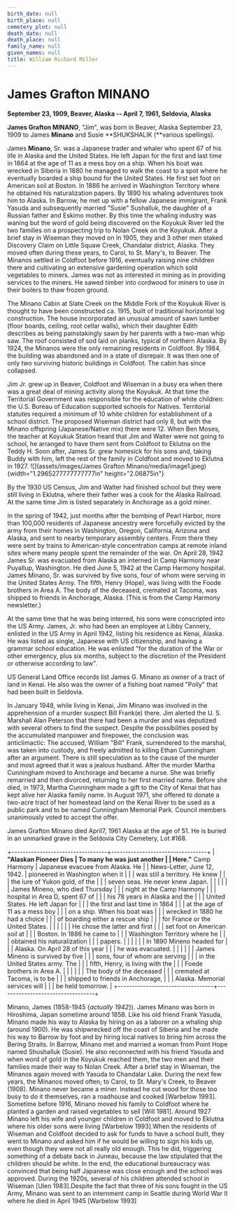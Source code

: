 ```yaml
---
birth_date: null
birth_place: null
cemetery_plot: null
death_date: null
death_place: null
family_name: null
given_names: null
title: William Richard Miller
---
```


# James Grafton MINANO

**September 23, 1909, Beaver, Alaska -- April 7, 1961, Seldovia,
Alaska**

**James Grafton MINANO**, "Jim", was born in Beaver,
Alaska September 23, 1909 to James **Minano** and Susie **SHUKSHALIK
(**various spellings).

James **Minano**, Sr. was a Japanese trader and whaler who spent 67 of
his life in Alaska and the United States. He left Japan for the first
and last time in 1864 at the age of 11 as a mess boy on a ship. When his
boat was wrecked in Siberia in 1880 he managed to walk the coast to a
spot where he eventually boarded a ship bound for the United States. He
first set foot on American soil at Boston. In 1886 he arrived in
Washington Territory where he obtained his naturalization papers. By
1890 his whaling adventures took him to Alaska. In Barrow, he met up
with a fellow Japanese immigrant, Frank Yasuda and subsequently married
"Susie" Sushalluk, the daughter of a Russian father and Eskimo mother.
By this time the whaling industry was waning but the word of gold being
discovered on the Koyukuk River led the two families on a prospecting
trip to Nolan Creek on the Koyukuk. After a brief stay in Wiseman they
moved on In 1905, they and 3 other men staked Discovery Claim on Little
Squaw Creek, Chandalar district, Alaska. They moved often during these
years, to Carol, to St. Mary's, to Beaver. The Minanos settled in
Coldfoot before 1916, eventually raising nine children there and
cultivating an extensive gardening operation which sold vegetables to
miners. James was not as interested in mining as in providing services
to the miners. He sawed timber into cordwood for miners to use in their
boilers to thaw frozen ground.

The Minano Cabin at Slate Creek on the Middle Fork of the Koyukuk River
is thought to have been constructed ca. 1915, built of traditional
horizontal log construction. The house incorporated an unusual amount of
sawn lumber (floor boards, ceiling, root cellar walls), which their
daughter Edith describes as being painstakingly sawn by her parents with
a two-man whip saw. The roof consisted of sod laid on planks, typical of
northern Alaska. By 1924, the Minanos were the only remaining residents
in Coldfoot. By 1984, the building was abandoned and in a state of
disrepair. It was then one of only two surviving historic buildings in
Coldfoot. The cabin has since collapsed.

Jim Jr. grew up in Beaver, Coldfoot and Wiseman in a busy era when there
was a great deal of mining activity along the Koyukuk. At that time the
Territorial Government was responsible for the education of white
children: the U.S. Bureau of Education supported schools for Natives.
Territorial statutes required a minimum of 10 white children for
establishment of a school district. The proposed Wiseman district had
only 8, but with the Minano offspring (Japanese/Native mix) there were
12. When Ben Moses, the teacher at Koyukuk Station heard that Jim and
Walter were not going to school, he arranged to have them sent from
Coldfoot to Eklutna on the Teddy H. Soon after, James Sr. grew homesick
for his sons and, taking Buddy with him, left the rest of the family in
Coldfoot and moved to Eklutna in 1927.
![](assets/images/James Grafton Minano/media/image1.jpeg){width="1.2965277777777777in"
height="2.06875in"}

By the 1930 US Census, Jim and Walter had finished school but they were
still living in Eklutna, where their father was a cook for the Alaska
Railroad. At the same time Jim is listed separately in Anchorage as a
gold miner.

In the spring of 1942, just months after the bombing of Pearl Harbor,
more than 100,000 residents of Japanese ancestry were forcefully evicted
by the army from their homes in Washington, Oregon, California, Arizona
and Alaska, and sent to nearby temporary assembly centers. From there
they were sent by trains to American-style concentration camps at remote
inland sites where many people spent the remainder of the war. On April
28, 1942 James Sr. was evacuated from Alaska an interned in Camp Harmony
near Puyallup, Washington. He died June 5, 1942 at the Camp Harmony
hospital. James Minano, Sr. was survived by five sons, four of whom were
serving in the United States Army. The fifth, Henry (Hope), was living
with the Foode brothers in Area A. The body of the deceased, cremated at
Tacoma, was shipped to friends in Anchorage, Alaska. (This is from the
Camp Harmony newsletter.)

At the same time that he was being interred, his sons were conscripted
into the US Army. James, Jr. who had been an employee at Libby Cannery,
enlisted in the US Army in April 1942, listing his residence as Kenai,
Alaska. He was listed as single, Japanese with US citizenship, and
having a grammar school education. He was enlisted "for the duration of
the War or other emergency, plus six months, subject to the discretion
of the President or otherwise according to law".

US General Land Office records list James G. Minano as owner of a tract
of land in Kenai. He also was the owner of a fishing boat named "Polly"
that had been built in Seldovia.

In January 1948, while living in Kenai, Jim Minano was involved in the
apprehension of a murder suspect Bill Frank(e) there. Jim alerted the U.
S. Marshall Alan Peterson that there had been a murder and was deputized
with several others to find the suspect. Despite the possibilities posed
by the accumulated manpower and firepower, the conclusion was
anticlimactic: The accused, William "Bill" Frank, surrendered to the
marshal, was taken into custody, and freely admitted to killing Ethan
Cunningham after an argument. There is still speculation as to the cause
of the murder and most agreed that it was a jealous husband. After the
murder Martha Cunningham moved to Anchorage and became a nurse. She was
briefly remarried and then divorced, returning to her first married
name. Before she died, in 1973, Martha Cunningham made a gift to the
City of Kenai that has kept alive her Alaska family name. In August
1971, she offered to donate a two-acre tract of her homestead land on
the Kenai River to be used as a public park and to be named Cunningham
Memorial Park. Council members unanimously voted to accept the offer.

James Grafton Minano died April7, 1961 Alaska at the age of 51. He is
buried in an unmarked grave in the Seldovia City Cemetery, Lot \#168.

+----------------------------------+----------------------------------+
| **\"Alaskan Pioneer Dies         | To many he was just another      |
| Here.\"** Camp Harmony           | Japanese evacuee from Alaska. He |
| News-Letter, June 12, 1942.      | pioneered in Washington when it  |
|                                  | was still a territory. He knew   |
|                                  | the lure of Yukon gold, of the   |
|                                  | seven seas. He never knew Japan. |
|                                  |                                  |
|                                  | James Mineno, who died Thursday  |
|                                  | night at the Camp Harmony        |
|                                  | hospital in Area D, spent 67 of  |
|                                  | his 78 years in Alaska and the   |
|                                  | United States. He left Japan for |
|                                  | the first and last time in 1864  |
|                                  | at the age of 11 as a mess boy   |
|                                  | on a ship. When his boat was     |
|                                  | wrecked in 1880 he had a choice  |
|                                  | of boarding either a rescue ship |
|                                  | for France or the United States. |
|                                  |                                  |
|                                  | He chose the latter and first    |
|                                  | set foot on American soil at     |
|                                  | Boston. In 1886 he came to       |
|                                  | Washington Territory where he    |
|                                  | obtained his naturalization      |
|                                  | papers.                          |
|                                  |                                  |
|                                  | In 1890 Mineno headed for        |
|                                  | Alaska. On April 28 of this year |
|                                  | he was evacuated.                |
|                                  |                                  |
|                                  | James Mineno is survived by five |
|                                  | sons, four of whom are serving   |
|                                  | in the United States army. The   |
|                                  | fifth, Henry, is living with the |
|                                  | Foede brothers in Area A.        |
|                                  |                                  |
|                                  | The body of the deceased         |
|                                  | cremated at Tacoma, is to be     |
|                                  | shipped to friends in Anchorage, |
|                                  | Alaska. Memorial services will   |
|                                  | be held tomorrow.                |
+----------------------------------+----------------------------------+

Minano, James (1858-1945 {*actually 1942*}). James Minano was born in
Hiroshima, Japan sometime around 1858. Like his old friend Frank Yasuda,
Minano made his way to Alaska by hiring on as a laborer on a whaling
ship (around 1900). He was shipwrecked off the coast of Siberia and he
made his way to Barrow by foot and by hiring local natives to bring him
across the Bering Straits. In Barrow, Minano met and married a woman
from Point Hope named Shushalluk (Susie). He also reconnected with his
friend Yasuda and when word of gold in the Koyukuk reached them, the two
men and their families made their way to Nolan Creek. After a brief stay
in Wiseman, the Minanos again moved with Yasuda to Chandalar Lake.
During the next few years, the Minanos moved often; to Carol, to St.
Mary's Creek, to Beaver (1908). Minano never became a miner. Instead he
cut wood for those too busy to do it themselves, ran a roadhouse and
cooked \[Warbelow 1993\]. Sometime before 1916, Minano moved his family
to Coldfoot where he planted a garden and raised vegetables to sell
\[Will 1981\]. Around 1927 Minano left his wife and younger children in
Coldfoot and moved to Eklutna where his older sons were living
\[Warbelow 1993\].When the residents of Wiseman and Coldfoot decided to
ask for funds to have a school built, they went to Minano and asked him
if he would be willing to sign his kids up, even though they were not
all really old enough. This he did, triggering something of a debate
back in Juneau, because the law stipulated that the children should be
white. In the end, the educational bureaucracy was convinced that being
half Japanese was close enough and the school was approved. During the
1920s, several of his children attended school in Wiseman \[Ulen
1983\].Despite the fact that three of his sons fought in the US Army,
Minano was sent to an internment camp in Seattle during World War II
where he died in April 1945 \[Warbelow 1993\]
